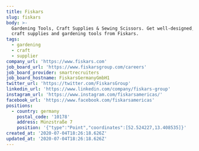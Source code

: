 ```yaml
---
title: Fiskars
slug: fiskars
body: >-
  Gardening Tools, Craft Supplies & Sewing Scissors. Get well-designed, reliable
  craft supplies and gardening tools from Fiskars.
tags:
  - gardening
  - craft
  - supplier
company_url: 'https://www.fiskars.com'
job_board_url: 'https://www.fiskarsgroup.com/careers'
job_board_provider: smartrecruiters
job_board_hostname: FiskarsGermanyGmbH1
twitter_url: 'https://twitter.com/FiskarsGroup'
linkedin_url: 'https://www.linkedin.com/company/fiskars-group'
instagram_url: 'https://www.instagram.com/fiskarsamericas/'
facebook_url: 'https://www.facebook.com/fiskarsamericas'
positions:
  - country: germany
    postal_code: '10178'
    address: Münzstraße 7
    position: '{"type":"Point","coordinates":[52.524227,13.408535]}'
created_at: '2020-07-04T18:26:18.626Z'
updated_at: '2020-07-04T18:26:18.626Z'
---
```


